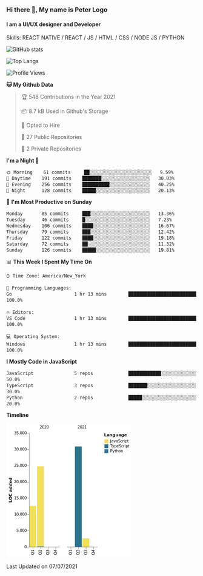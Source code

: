 ### Hi there 👋, My name is Peter Logo
#### I am a UI/UX designer and Developer
Skills: REACT NATIVE / REACT / JS / HTML / CSS / NODE JS / PYTHON

![GitHub stats](https://github-readme-stats.vercel.app/api?username=peterlogo&show_icons=true&count_private=true&theme=dark)

![Top Langs](https://github-readme-stats.vercel.app/api/top-langs/?username=peterlogo&theme=dark&layout=compact&langs_count=8)

<!--START_SECTION:waka-->
![Profile Views](http://img.shields.io/badge/Profile%20Views-0-blue)

**🐱 My Github Data** 

> 🏆 548 Contributions in the Year 2021
 > 
> 📦 8.7 kB Used in Github's Storage 
 > 
> 💼 Opted to Hire
 > 
> 📜 27 Public Repositories 
 > 
> 🔑 2 Private Repositories  
 > 
**I'm a Night 🦉** 

```text
🌞 Morning    61 commits     ██░░░░░░░░░░░░░░░░░░░░░░░   9.59% 
🌆 Daytime    191 commits    ███████░░░░░░░░░░░░░░░░░░   30.03% 
🌃 Evening    256 commits    ██████████░░░░░░░░░░░░░░░   40.25% 
🌙 Night      128 commits    █████░░░░░░░░░░░░░░░░░░░░   20.13%

```
📅 **I'm Most Productive on Sunday** 

```text
Monday       85 commits     ███░░░░░░░░░░░░░░░░░░░░░░   13.36% 
Tuesday      46 commits     █░░░░░░░░░░░░░░░░░░░░░░░░   7.23% 
Wednesday    106 commits    ████░░░░░░░░░░░░░░░░░░░░░   16.67% 
Thursday     79 commits     ███░░░░░░░░░░░░░░░░░░░░░░   12.42% 
Friday       122 commits    ████░░░░░░░░░░░░░░░░░░░░░   19.18% 
Saturday     72 commits     ██░░░░░░░░░░░░░░░░░░░░░░░   11.32% 
Sunday       126 commits    █████░░░░░░░░░░░░░░░░░░░░   19.81%

```


📊 **This Week I Spent My Time On** 

```text
⌚︎ Time Zone: America/New_York

💬 Programming Languages: 
Go                       1 hr 13 mins        █████████████████████████   100.0%

🔥 Editors: 
VS Code                  1 hr 13 mins        █████████████████████████   100.0%

💻 Operating System: 
Windows                  1 hr 13 mins        █████████████████████████   100.0%

```

**I Mostly Code in JavaScript** 

```text
JavaScript               5 repos             ████████████░░░░░░░░░░░░░   50.0% 
TypeScript               3 repos             ███████░░░░░░░░░░░░░░░░░░   30.0% 
Python                   2 repos             █████░░░░░░░░░░░░░░░░░░░░   20.0%

```


**Timeline**

![Chart not found](https://raw.githubusercontent.com/peterlogo/peterlogo/main/charts/bar_graph.png) 


 Last Updated on 07/07/2021
<!--END_SECTION:waka-->


